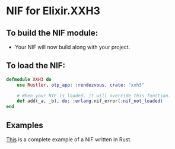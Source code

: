 # NIF for Elixir.XXH3

## To build the NIF module:

- Your NIF will now build along with your project.

## To load the NIF:

```elixir
defmodule XXH3 do
    use Rustler, otp_app: :rendezvous, crate: "xxh3"

    # When your NIF is loaded, it will override this function.
    def add(_a, _b), do: :erlang.nif_error(:nif_not_loaded)
end
```

## Examples

[This](https://github.com/hansihe/NifIo) is a complete example of a NIF written in Rust.

